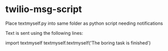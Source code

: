 # twilio-msg-script

Place textmyself.py into same folder as python script needing notifications

Text is sent using the following lines:

import textmyself
textmyself.textmyself('The boring task is finished')

